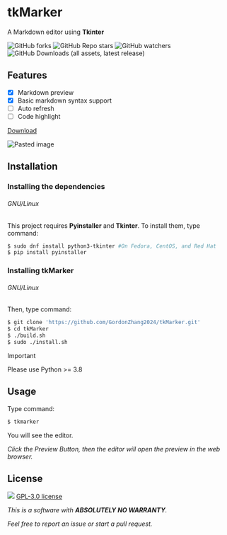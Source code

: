 # tkMarker

A Markdown editor using **Tkinter**

![GitHub forks](https://img.shields.io/github/forks/GordonZhang2024/tkMarker)
![GitHub Repo stars](https://img.shields.io/github/stars/GordonZhang2024/tkMarker)
![GitHub watchers](https://img.shields.io/github/watchers/GordonZhang2024/tkMarker)
![GitHub Downloads (all assets, latest release)](https://img.shields.io/github/downloads/GordonZhang2024/tkMarker/latest/total)

## Features
- [x] Markdown preview
- [x] Basic markdown syntax support
- [ ] Auto refresh
- [ ] Code highlight

[Download](https://github.com/GordonZhang2024/tkMarker/releases)

![Pasted image](https://github.com/GordonZhang2024/tkMarker/assets/159539185/71b3aa10-13ff-4a52-b55a-87d84252094b)

## Installation
### Installing the dependencies
###### GNU/Linux
This project requires **Pyinstaller** and **Tkinter**.
To install them, type command:
```bash
$ sudo dnf install python3-tkinter #On Fedora, CentOS, and Red Hat
$ pip install pyinstaller
```
### Installing tkMarker
###### GNU/Linux
Then, type command:
```bash
$ git clone 'https://github.com/GordonZhang2024/tkMarker.git'
$ cd tkMarker
$ ./build.sh
$ sudo ./install.sh
```
> [!IMPORTANT]
> Please use Python >= 3.8


## Usage
Type command:
```bash
$ tkmarker
```
You will see the editor.

*Click the <keyboard>Preview</keyboard> Button, then the editor will open the preview in the web browser.*

## License
![](https://www.gnu.org/graphics/gplv3-or-later.png)
[GPL-3.0 license](https://www.gnu.org/licenses/gpl-3.0.html)



*This is a software with **ABSOLUTELY NO WARRANTY**.*

*Feel free to report an issue or start a pull request.*

